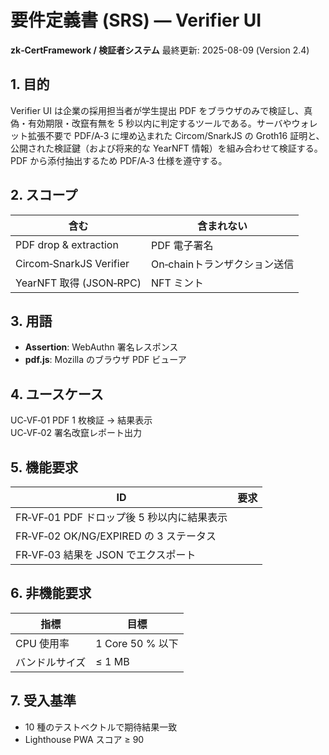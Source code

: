 # 要件定義書 (SRS) — Verifier UI  
**zk‑CertFramework / 検証者システム** 最終更新: 2025-08-09 (Version 2.4)

## 1. 目的  
Verifier UI は企業の採用担当者が学生提出 PDF をブラウザのみで検証し、真偽・有効期限・改竄有無を 5 秒以内に判定するツールである。サーバやウォレット拡張不要で PDF/A‑3 に埋め込まれた Circom/SnarkJS の Groth16 証明と、公開された検証鍵（および将来的な YearNFT 情報）を組み合わせて検証する。PDF から添付抽出するため PDF/A‑3 仕様を遵守する。

## 2. スコープ  
| 含む | 含まれない |
|------|------------|
| PDF drop & extraction | PDF 電子署名 |
| Circom‑SnarkJS Verifier | On‑chainトランザクション送信 |
| YearNFT 取得 (JSON‑RPC) | NFT ミント |

## 3. 用語  
- **Assertion**: WebAuthn 署名レスポンス
- **pdf.js**: Mozilla のブラウザ PDF ビューア

## 4. ユースケース  
UC‑VF‑01 PDF 1 枚検証 → 結果表示  
UC‑VF‑02 署名改竄レポート出力  

## 5. 機能要求  
| ID | 要求 |
|----|------|
| FR‑VF‑01 PDF ドロップ後 5 秒以内に結果表示 |
| FR‑VF‑02 OK/NG/EXPIRED の 3 ステータス |
| FR‑VF‑03 結果を JSON でエクスポート |

## 6. 非機能要求  
| 指標 | 目標 |
|------|------|
| CPU 使用率 | 1 Core 50 % 以下 |
| バンドルサイズ | ≤ 1 MB |

## 7. 受入基準  
- 10 種のテストベクトルで期待結果一致  
- Lighthouse PWA スコア ≥ 90
